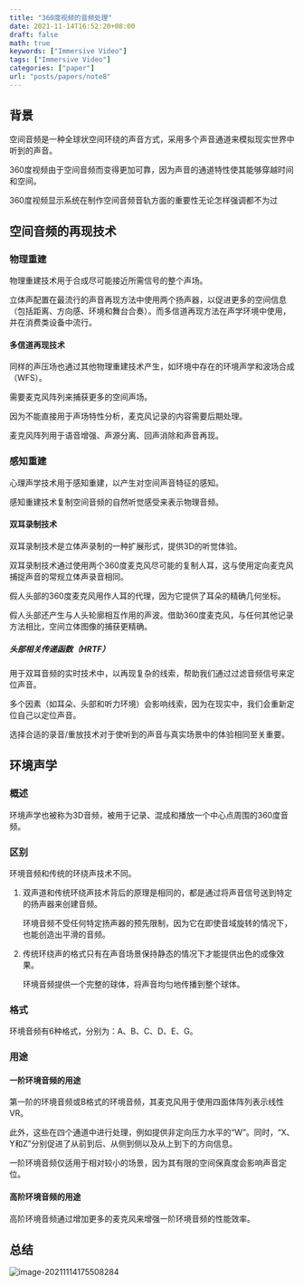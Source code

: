 ```yaml
---
title: "360度视频的音频处理"
date: 2021-11-14T16:52:20+08:00
draft: false
math: true
keywords: ["Immersive Video"]
tags: ["Immersive Video"]
categories: ["paper"]
url: "posts/papers/note8"
---
```


## 背景

空间音频是一种全球状空间环绕的声音方式，采用多个声音通道来模拟现实世界中听到的声音。

360度视频由于空间音频而变得更加可靠，因为声音的通道特性使其能够穿越时间和空间。

360度视频显示系统在制作空间音频音轨方面的重要性无论怎样强调都不为过

## 空间音频的再现技术

### 物理重建

物理重建技术用于合成尽可能接近所需信号的整个声场。

立体声配置在最流行的声音再现方法中使用两个扬声器，以促进更多的空间信息（包括距离、方向感、环境和舞台合奏）。而多信道再现方法在声学环境中使用，并在消费类设备中流行。

#### 多信道再现技术

同样的声压场也通过其他物理重建技术产生，如环境中存在的环境声学和波场合成（WFS）。

需要麦克风阵列来捕获更多的空间声场。

因为不能直接用于声场特性分析，麦克风记录的内容需要后期处理。

麦克风阵列用于语音增强、声源分离、回声消除和声音再现。

### 感知重建

心理声学技术用于感知重建，以产生对空间声音特征的感知。

感知重建技术复制空间音频的自然听觉感受来表示物理音频。

#### 双耳录制技术

双耳录制技术是立体声录制的一种扩展形式，提供3D的听觉体验。

双耳录制技术通过使用两个360度麦克风尽可能的复制人耳，这与使用定向麦克风捕捉声音的常规立体声录音相同。

假人头部的360度麦克风用作人耳的代理，因为它提供了耳朵的精确几何坐标。

假人头部还产生与人头轮廓相互作用的声波。借助360度麦克风，与任何其他记录方法相比，空间立体图像的捕获更精确。

##### 头部相关传递函数（HRTF）

用于双耳音频的实时技术中，以再现复杂的线索，帮助我们通过过滤音频信号来定位声音。

多个因素（如耳朵、头部和听力环境）会影响线索，因为在现实中，我们会重新定位自己以定位声音。

选择合适的录音/重放技术对于使听到的声音与真实场景中的体验相同至关重要。

## 环境声学

### 概述

环境声学也被称为3D音频，被用于记录、混成和播放一个中心点周围的360度音频。

### 区别

环境音频和传统的环绕声技术不同。

1. 双声道和传统环绕声技术背后的原理是相同的，都是通过将声音信号送到特定的扬声器来创建音频。

   环境音频不受任何特定扬声器的预先限制，因为它在即使音域旋转的情况下，也能创造出平滑的音频。

2. 传统环绕声的格式只有在声音场景保持静态的情况下才能提供出色的成像效果。

   环境音频提供一个完整的球体，将声音均匀地传播到整个球体。

### 格式

环境音频有6种格式，分别为：A、B、C、D、E、G。

### 用途

#### 一阶环境音频的用途

第一阶的环境音频或B格式的环境音频，其麦克风用于使用四面体阵列表示线性VR。

此外，这些在四个通道中进行处理，例如提供非定向压力水平的“W”。同时，“X、Y和Z”分别促进了从前到后、从侧到侧以及从上到下的方向信息。

一阶环境音频仅适用于相对较小的场景，因为其有限的空间保真度会影响声音定位。

#### 高阶环境音频的用途

高阶环境音频通过增加更多的麦克风来增强一阶环境音频的性能效率。

## 总结

![image-20211114175508284](https://i.loli.net/2021/11/14/xyWRo9EMu2HwlLZ.png)
